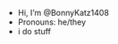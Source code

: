 - Hi, I’m @BonnyKatz1408
- Pronouns: he/they
- i do stuff

<!---
BonnyKatz1408/BonnyKatz1408 is a ✨ special ✨ repository because its `README.md` (this file) appears on your GitHub profile.
You can click the Preview link to take a look at your changes.
--->
